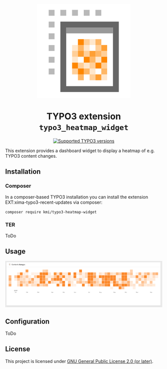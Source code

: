 <div align="center">

![Extension icon](Resources/Public/Icons/Extension.png)

# TYPO3 extension `typo3_heatmap_widget`

[![Supported TYPO3 versions](https://badgen.net/badge/TYPO3/11,%2012%20&%2013/orange)](https://extensions.typo3.org/extension/typo3_heatmap_widget)

</div>

This extension provides a dashboard widget to display a heatmap of e.g. TYPO3 content changes.

## Installation

### Composer

In a composer-based TYPO3 installation you can install the extension EXT:xima-typo3-recent-updates via composer:

``` bash
composer require kmi/typo3-heatmap-widget
```

### TER

ToDo

## Usage

![Show widget in the dashboard](Documentation/Images/widget.png "Show widget in the dashboard")

## Configuration

ToDo

## License

This project is licensed
under [GNU General Public License 2.0 (or later)](LICENSE.md).